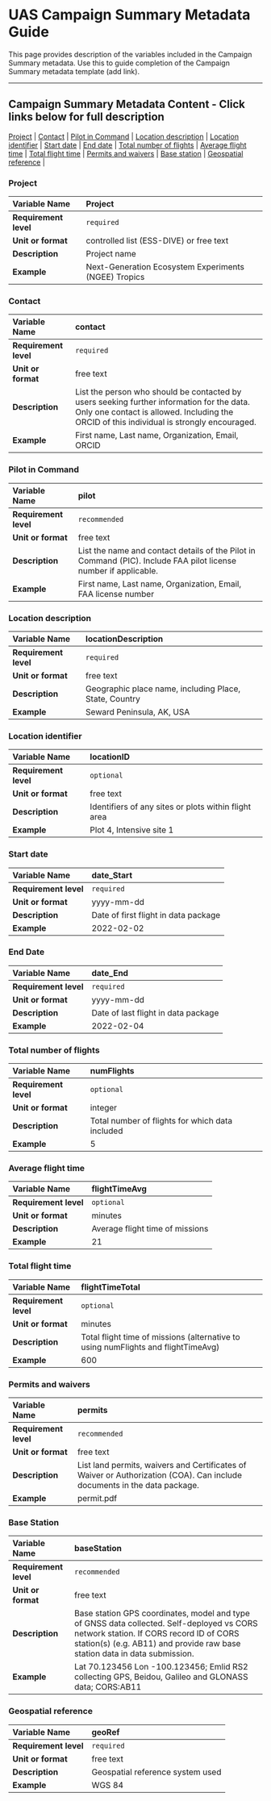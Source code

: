 # UAS Campaign Summary Metadata Guide

This page provides description of the variables included in the Campaign Summary metadata. Use this to guide completion of the Campaign Summary metadata template (add link). 

---  
## Campaign Summary Metadata Content - Click links below for full description
[Project](#Project) |
[Contact](#Contact) |
[Pilot in Command](#Pilot-in-Command) |
[Location description](#Location-description) |
[Location identifier](#Location-identifier) |
[Start date](#Start-date) |
[End date](#End-date) |
[Total number of flights](#Total-number-of-flights) |
[Average flight time](#Average-flight-time) |
[Total flight time](#Total-flight-time) |
[Permits and waivers](#Permits-and-waivers) |
[Base station](#Base-station) |
[Geospatial reference](#Geospatial-reference) |

### Project
|**Variable Name**|Project|
|:----------------------------------------------------|:----------------------------------------------------|
|**Requirement level**|`required`|
|**Unit or format**|controlled list (ESS-DIVE) or free text|
|**Description**|Project name|
|**Example**|Next-Generation Ecosystem Experiments (NGEE) Tropics|

### Contact
|**Variable Name**|contact|
|:----------------------------------------------------|:----------------------------------------------------|
|**Requirement level**|`required`|
|**Unit or format**|free text|
|**Description**|List the person who should be contacted by users seeking further information for the data. Only one contact is allowed. Including the ORCID of this individual is strongly encouraged.|
|**Example**|First name, Last name, Organization, Email, ORCID|

### Pilot in Command
|**Variable Name**|pilot|
|:----------------------------------------------------|:----------------------------------------------------|
|**Requirement level**|`recommended`|
|**Unit or format**|free text|
|**Description**|List the name and contact details of the Pilot in Command (PIC). Include FAA pilot license number if applicable.|
|**Example**|First name, Last name, Organization, Email, FAA license number|

### Location description
|**Variable Name**|locationDescription|
|:----------------------------------------------------|:----------------------------------------------------|
|**Requirement level**|`required`|
|**Unit or format**|free text|
|**Description**|Geographic place name, including Place, State, Country|
|**Example**|Seward Peninsula, AK, USA|

### Location identifier
|**Variable Name**|locationID|
|:----------------------------------------------------|:----------------------------------------------------|
|**Requirement level**|`optional`|
|**Unit or format**|free text|
|**Description**|Identifiers of any sites or plots within flight area|
|**Example**|Plot 4, Intensive site 1|

### Start date
|**Variable Name**|date_Start|
|:----------------------------------------------------|:----------------------------------------------------|
|**Requirement level**|`required`|
|**Unit or format**|yyyy-mm-dd|
|**Description**|Date of first flight in data package|
|**Example**|2022-02-02|

### End Date
|**Variable Name**|date_End|
|:----------------------------------------------------|:----------------------------------------------------|
|**Requirement level**|`required`|
|**Unit or format**|yyyy-mm-dd|
|**Description**|Date of last flight in data package|
|**Example**|2022-02-04|

### Total number of flights
|**Variable Name**|numFlights|
|:----------------------------------------------------|:----------------------------------------------------|
|**Requirement level**|`optional`|
|**Unit or format**|integer|
|**Description**|Total number of flights for which data included|
|**Example**|5|

### Average flight time
|**Variable Name**|flightTimeAvg|
|:----------------------------------------------------|:----------------------------------------------------|
|**Requirement level**|`optional`|
|**Unit or format**|minutes|
|**Description**|Average flight time of missions|
|**Example**|21|

### Total flight time
|**Variable Name**|flightTimeTotal|
|:----------------------------------------------------|:----------------------------------------------------|
|**Requirement level**|`optional`|
|**Unit or format**|minutes|
|**Description**|Total flight time of missions (alternative to using numFlights and flightTimeAvg)|
|**Example**|600|

### Permits and waivers
|**Variable Name**|permits|
|:----------------------------------------------------|:----------------------------------------------------|
|**Requirement level**|`recommended`|
|**Unit or format**|free text|
|**Description**|List land permits, waivers and Certificates of Waiver or Authorization (COA). Can include documents in the data package.|
|**Example**|permit.pdf|

### Base Station
|**Variable Name**|baseStation|
|:----------------------------------------------------|:----------------------------------------------------|
|**Requirement level**|`recommended`|
|**Unit or format**|free text|
|**Description**|Base station GPS coordinates, model and type of GNSS data collected. Self-deployed vs CORS network station. If CORS record ID of CORS station(s) (e.g. AB11) and provide raw base station data in data submission.|
|**Example**|Lat 70.123456 Lon -100.123456; Emlid RS2 collecting GPS, Beidou, Galileo and GLONASS data; CORS:AB11|

### Geospatial reference
|**Variable Name**|geoRef|
|:----------------------------------------------------|:----------------------------------------------------|
|**Requirement level**|`required`|
|**Unit or format**|free text|
|**Description**|Geospatial reference system used|
|**Example**|WGS 84|
